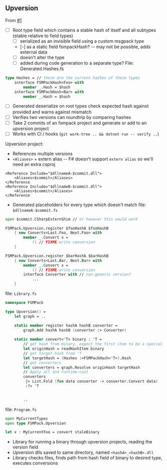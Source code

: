 ## Upversion

From [#1](/../../issues/1)

- [ ] Root type field which contains a stable hash of itself and all subtypes (stable relative to field types)
    - [ ] serialized as an invisible field using a custom msgpack type
    - [-] as a static field fsmpackHash? -- may not be possible, adds external data
    - [ ] doesn't alter the type
    - [ ] added during code generation to a separate type?
File: Generated.Hashes.fs
```fsharp
type Hashes = // these are the current hashes of these types
    interface FSMPackHash<Foo> with
        member _.Hash = $hash
    interface FSMPackHash<Bar> with
        member _.Hash = $hash
```
- [ ] Generated deserialize on root types check expected hash against provided and warns against mismatch
- [ ] Verifies two versions can roundtrip by comparing hashes
- [ ] Take 2 commits of an fsmpack project and generate or add to an upversion project
- [ ] Works with CI / hooks (`git work-tree .. && dotnet run -- verify ..`)

Upversion project:
* References multiple versions
* `<Aliases>` + extern alias -- F# doesn't support `extern alias` so we'll need an extra csproj
```csproj
<Reference Include="$dllnameA-$commit.dll">
    <Aliases>$commit</Aliases>
</Reference
<Reference Include="$dllnameB-$commit.dll">
    <Aliases>$commit</Aliases>
</Reference
```
* Generated placeholders for every type which doesn't match
file: `$dllnameA-$commit.fs`
```fsharp
open $commit.CSharpExternShim // or however this would work

FSMPack.Upversion.register $fooHashA $fooHashB
    { new Converts<Last.Foo, Next.Foo> with
        member _.Convert x =
            () // FIXME write conversion
    }

FSMPack.Upversion.register $barHashA $barHashB
    { new Converts<Last.Bar, Next.Bar> with
        member _.Convert x =
            () // FIXME write conversion
        interface Converter with // non-generic version?
            ...
    }
```

file: `Library.fs`
```fsharp
namespace FSMPack

type Upversion() =
    let graph = ..

    static member register hashA hashB converter = 
        graph.Add hashA hashB (converter :> Converter)
        
    static member convert<'T> binary : 'T =
        // get hash from binary, expect the first item to be a special type containing hash
        let originHash = readHashItem binary
        // get target hash from 'T 
        let targetHash = (Hashes :>FSMPackHash<'T>).Hash
        // get converters
        let converters = graph.Resolve originHash targetHash
        // Apply all and runtime-cast
        converters
         |> List.Fold (fun data converter -> converter.Convert data)
         :?> 'T

            
        ..
```

file: `Program.fs`
```fsharp
open MyCurrentTypes
open type FSMPack.Upversion

let x : MyCurrentFoo = convert staleBinary
```

* Library for running a binary through upversion projects, reading the version field
* Upversion dlls saved to same directory, named `<hashA>_<hashB>.dll`
* Library checks files, finds path from hash field of binary to desired type, executes conversions
